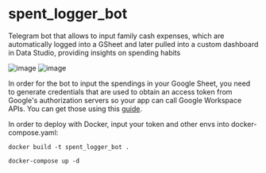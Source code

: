 # spent_logger_bot
Telegram bot that allows to input family cash expenses, which are automatically logged into a GSheet and later pulled into a custom dashboard in Data Studio, providing insights on spending habits

![image](https://user-images.githubusercontent.com/104202715/231747295-52755ec2-ae17-4c51-933c-97e686d85869.png)
![image](https://user-images.githubusercontent.com/104202715/231747580-b45997dc-42a7-48e3-bdc5-27695444367d.png)


In order for the bot to input the spendings in your Google Sheet, you need to generate credentials that are used to obtain an access token from Google's authorization servers so your app can call Google Workspace APIs. You can get those using this [guide](https://developers.google.com/workspace/guides/create-credentials?hl=en). 


In order to deploy with Docker, input your token and other envs into docker-compose.yaml:
```
docker build -t spent_logger_bot .

docker-compose up -d
```
